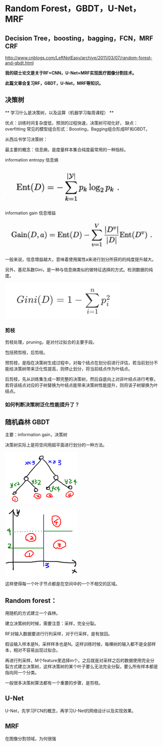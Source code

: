 Random Forest，GBDT，U-Net，MRF
=================================

Decision Tree，boosting，bagging，FCN，MRF CRF
----------------------------------

<http://www.cnblogs.com/LeftNotEasy/archive/2011/03/07/random-forest-and-gbdt.html>

**我的硕士论文是关于RF+CNN，U-Net+MRF实现医疗图像分割技术。**

**此篇文章会复习RF，GBDT，U-Net，MRF等知识。**

决策树 
----------------------------------
** 学习什么是决策树，以及运算（机器学习每周课程） **

优点：训练时间复杂度低，预测的过程快速，决策树可视化好，
缺点：overfitting
常见的模型组合形式：Boosting，Bagging组合形成RF和GBDT。

从西瓜书学习决策树：

最主要的概念：信息熵，是度量样本集合纯度最常用的一种指标。

information entropy 信息熵

![avatar](media/shang.png)

information gain 信息增益

![avatar](media/entropy2.png)

一般来说，信息增益越大，意味着使用属性a来进行划分所获的的纯度提升越大。

另外，基尼系数Gini，是一种与信息熵类似的做特征选择的方式。检测数据的纯度。

![avatar](media/gini.png)

### 剪枝
剪枝处理，pruning，是对付过拟合的主要手段。

包括预剪枝，后剪枝。

预剪枝，是指在决策树生成过程中，对每个结点在划分前进行评估，若当前划分不能给决策树带来泛化性提高，则停止划分，将当前结点作为叶结点。

后剪枝，先从训练集生成一颗完整的决策树，然后自底向上对非叶结点进行考察，若将该结点对应的子树替换为叶结点能带来决策树性能提升，则将该子树替换为叶结点。

### 如何判断决策树泛化性能提升了？



随机森林 GBDT
----------------------------------

主要：information gain，决策树

决策树实际上是将空间用超平面进行划分的一种方法。

![avatar](media/dt1.png)

![avatar](media/dt2.png)

这样使得每一个叶子节点都是在空间中的一个不相交的区域。

Random forest：
----------------------------------

用随机的方式建立一个森林。

建立决策树的时候，需要注意：采样，完全分裂。

RF对输入数据要进行行列采样，对于行采样，是有放回。

假设输入样本是N，采样样本也是N。这样训练时候，每棵树的输入都不是全部样本，相对不容易出现过拟合。

再进行列采样，M个feature里选择m个。之后就是对采样之后的数据使用完全分裂方式建立决策树，这样决策树的某个叶子要么无法完全分裂，要么所有样本都是指向同一个分类。

一般很多决策树算法都有一个重要的步骤，是剪枝。 


U-Net
-----------------------------------
U-Net，先学习FCN的概念，再学习U-Net的网络设计以及实现效果。

MRF
----------------------------------
在图像分割领域，为何很强

